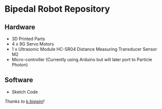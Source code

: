 # Bipedal Robot Repository

## Hardware

- 3D Printed Parts
- 4 x 9G Servo Motors
- 1 x Ultrasonic Module HC-SR04 Distance Measuring Transducer Sensor M2
- Micro-controller (Currently using Arduino but will later port to Particle Photon)

## Software

- Sketch Code




*Thanks to [k.biagini](http://www.instructables.com/id/BoB-the-BiPed/?comments=all#CSINQXBI4GWW62H)!*
